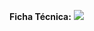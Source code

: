 **Ficha Técnica:**
![](https://drive.google.com/drive/u/1/folders/1znZ_vzBSUg6SnzcqvfaKAOenRhONB15O.png)
